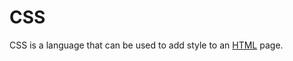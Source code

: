 # CSS































CSS is a language that can be used to add style to an [HTML](/wiki/HTML) page. 























